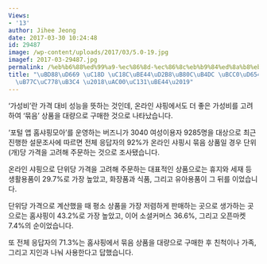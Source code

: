 ```yaml
---
Views:
- '13'
author: Jihee Jeong
date: 2017-03-30 10:24:48
id: 29487
image: /wp-content/uploads/2017/03/5.0-19.jpg
imagef: 2017-03-29487.jpg
permalink: /%eb%b6%88%ed%99%a9-%ec%86%8d-%ec%86%8c%eb%b9%84%ed%8a%b8%eb%a0%8c%eb%93%9c-%eb%b3%80%ed%99%94%ec%98%a8%eb%9d%bc%ec%9d%b8%eb%8f%84-%ea%b0%80%ec%84%b1%eb%b9%84/
title: "\uBD88\uD669 \uC18D \uC18C\uBE44\uD2B8\uB80C\uB4DC \uBCC0\uD654\u2026\uC628\
  \uB77C\uC778\uB3C4 \u2018\uAC00\uC131\uBE44\u2019"
---
```


‘가성비’란 가격 대비 성능을 뜻하는 것인데, 온라인 샤핑에서도 더 좋은 가성비를 고려하여 ‘묶음’ 상품을 대량으로 구매한 것으로 나타났습니다.

‘포털 앱 홈샤핑모아’를 운영하는 버즈니가 3040 여성이용자 9285명을 대상으로 최근 진행한 설문조사에 따르면 전체 응답자의 92%가 온라인 샤핑시 묶음 상품일 경우 단위(개)당 가격을 고려해 주문하는 것으로 조사됐습니다.

온라인 샤핑으로 단위당 가격을 고려해 주문하는 대표적인 상품으로는 휴지와 세재 등 생활용품이 29.7%로 가장 높았고, 화장품과 식품, 그리고 유아용품이 그 뒤를 이었습니다.

단위당 가격으로 계산했을 때 평소 상품을 가장 저렴하게 판매하는 곳으로 생가하는 곳으로는 홈샤핑이 43.2%로 가장 높았고, 이어 소셜커머스 36.6%, 그리고 오픈마켓 7.4%의 순이었습니다.

또 전체 응답자의 71.3%는 홈샤핑에서 묶음 상품을 대량으로 구매한 후 친척이나 가족, 그리고 지인과 나눠 사용한다고 답했습니다.